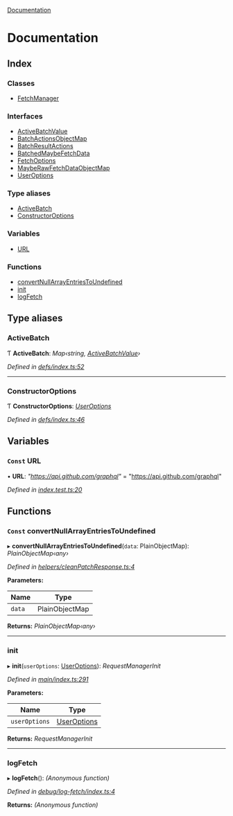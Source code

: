 [Documentation](README.md)

# Documentation

## Index

### Classes

* [FetchManager](classes/fetchmanager.md)

### Interfaces

* [ActiveBatchValue](interfaces/activebatchvalue.md)
* [BatchActionsObjectMap](interfaces/batchactionsobjectmap.md)
* [BatchResultActions](interfaces/batchresultactions.md)
* [BatchedMaybeFetchData](interfaces/batchedmaybefetchdata.md)
* [FetchOptions](interfaces/fetchoptions.md)
* [MaybeRawFetchDataObjectMap](interfaces/mayberawfetchdataobjectmap.md)
* [UserOptions](interfaces/useroptions.md)

### Type aliases

* [ActiveBatch](README.md#activebatch)
* [ConstructorOptions](README.md#constructoroptions)

### Variables

* [URL](README.md#const-url)

### Functions

* [convertNullArrayEntriesToUndefined](README.md#const-convertnullarrayentriestoundefined)
* [init](README.md#init)
* [logFetch](README.md#logfetch)

## Type aliases

###  ActiveBatch

Ƭ **ActiveBatch**: *Map‹string, [ActiveBatchValue](interfaces/activebatchvalue.md)›*

*Defined in [defs/index.ts:52](https://github.com/badbatch/graphql-box/blob/f1482f8/packages/fetch-manager/src/defs/index.ts#L52)*

___

###  ConstructorOptions

Ƭ **ConstructorOptions**: *[UserOptions](interfaces/useroptions.md)*

*Defined in [defs/index.ts:46](https://github.com/badbatch/graphql-box/blob/f1482f8/packages/fetch-manager/src/defs/index.ts#L46)*

## Variables

### `Const` URL

• **URL**: *"https://api.github.com/graphql"* = "https://api.github.com/graphql"

*Defined in [index.test.ts:20](https://github.com/badbatch/graphql-box/blob/f1482f8/packages/fetch-manager/src/index.test.ts#L20)*

## Functions

### `Const` convertNullArrayEntriesToUndefined

▸ **convertNullArrayEntriesToUndefined**(`data`: PlainObjectMap): *PlainObjectMap‹any›*

*Defined in [helpers/cleanPatchResponse.ts:4](https://github.com/badbatch/graphql-box/blob/f1482f8/packages/fetch-manager/src/helpers/cleanPatchResponse.ts#L4)*

**Parameters:**

Name | Type |
------ | ------ |
`data` | PlainObjectMap |

**Returns:** *PlainObjectMap‹any›*

___

###  init

▸ **init**(`userOptions`: [UserOptions](interfaces/useroptions.md)): *RequestManagerInit*

*Defined in [main/index.ts:291](https://github.com/badbatch/graphql-box/blob/f1482f8/packages/fetch-manager/src/main/index.ts#L291)*

**Parameters:**

Name | Type |
------ | ------ |
`userOptions` | [UserOptions](interfaces/useroptions.md) |

**Returns:** *RequestManagerInit*

___

###  logFetch

▸ **logFetch**(): *(Anonymous function)*

*Defined in [debug/log-fetch/index.ts:4](https://github.com/badbatch/graphql-box/blob/f1482f8/packages/fetch-manager/src/debug/log-fetch/index.ts#L4)*

**Returns:** *(Anonymous function)*
